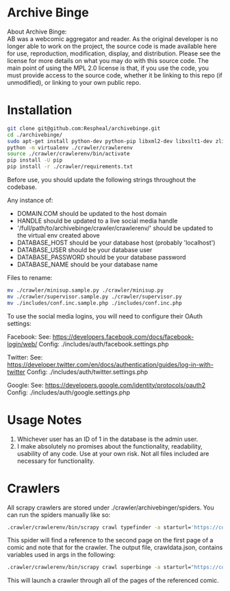 # Archive Binge
About Archive Binge: <br>
AB was a webcomic aggregator and reader. As the original developer is no longer able to work on the project, the source code is made available here for use, reproduction, modification, display, and distribution. Please see the license for more details on what you may do with this source code. The main point of using the MPL 2.0 license is that, if you use the code, you must provide access to the source code, whether it be linking to this repo (if unmodified), or linking to your own public repo.

# Installation
```sh
git clone git@github.com:Respheal/archivebinge.git
cd ./archivebinge/
sudo apt-get install python-dev python-pip libxml2-dev libxslt1-dev zlib1g-dev libffi-dev libssl-dev
python -m virtualenv ./crawler/crawlerenv
source ./crawler/crawlerenv/bin/activate
pip install -U pip
pip install -r ./crawler/requirements.txt
```
Before use, you should update the following strings throughout the codebase.

Any instance of:
* DOMAIN.COM should be updated to the host domain
* HANDLE should be updated to a live social media handle
* '/full/path/to/archivebinge/crawler/crawlerenv/' should be updated to the virtual env created above
* DATABASE_HOST should be your database host (probably 'localhost')
* DATABASE_USER should be your database user
* DATABASE_PASSWORD should be your database password
* DATABASE_NAME should be your database name

Files to rename:
```sh
mv ./crawler/minisup.sample.py ./crawler/minisup.py
mv ./crawler/supervisor.sample.py ./crawler/supervisor.py
mv ./includes/conf.inc.sample.php ./includes/conf.inc.php
```

To use the social media logins, you will need to configure their OAuth settings:

Facebook:
See: https://developers.facebook.com/docs/facebook-login/web/
Config: ./includes/auth/facebook.settings.php

Twitter:
See: https://developer.twitter.com/en/docs/authentication/guides/log-in-with-twitter
Config: ./includes/auth/twitter.settings.php

Google:
See: https://developers.google.com/identity/protocols/oauth2
Config: ./includes/auth/google.settings.php

# Usage Notes

1. Whichever user has an ID of 1 in the database is the admin user.
2. I make absolutely no promises about the functionality, readability, usability of any code. Use at your own risk. Not all files included are necessary for functionality.

# Crawlers
All scrapy crawlers are stored under ./crawler/archivebinger/spiders. You can run the spiders manually like so:

```sh
.crawler/crawlerenv/bin/scrapy crawl typefinder -a starturl='https://comic.com/first-page' -a secondurl='https://comic.com/second-page' -a cid='crawldata.json'
```

This spider will find a reference to the second page on the first page of a comic and note that for the crawler. The output file, crawldata.json, contains variables used in args in the following:

```sh
.crawler/crawlerenv/bin/scrapy crawl superbinge -a starturl="https://comic.com/any-page" -a position="inner" -a tag="rel" -a identifier="next"
```

This will launch a crawler through all of the pages of the referenced comic.
